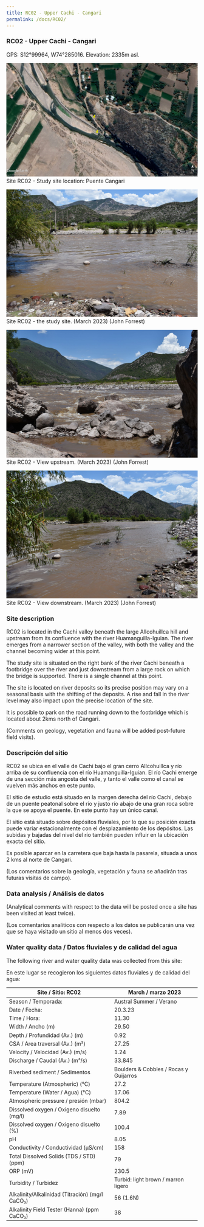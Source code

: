 ```yaml
---
title: RC02 - Upper Cachi - Cangari
permalink: /docs/RC02/
---
```



### RC02 - Upper Cachi - Cangari

GPS: S12°99964, W74°285016. 
Elevation: 2335m asl.


![RC02](/assets/sites/RC02.jpg)
Site RC02 - Study site location: Puente Cangari


![RC02 - the study site](/assets/sites/RC02site.jpg)
Site RC02 - the study site. (March 2023) (John Forrest)


![RC02 View upstream](/assets/sites/RC02upstream.jpg)
Site RC02 - View upstream. (March 2023) (John Forrest)


![RC02 View downstream](/assets/sites/RC02downstream.jpg)
Site RC02 - View downstream. (March 2023) (John Forrest)


### Site description

RC02 is located in the Cachi valley beneath the large Allcohuillca hill and upstream from its confluence with the river Huamanguilla-Iguian. The river emerges from a narrower section of the valley, with both the valley and the channel becoming wider at this point.

The study site is situated on the right bank of the river Cachi beneath a footbridge over the river and just downstream from a large rock on which the bridge is supported. There is a single channel at this point.

The site is located on river deposits so its precise position may vary on a seasonal basis with the shifting of the deposits. A rise and fall in the river level may also impact upon the precise location of the site.

It is possible to park on the road running down to the footbridge which is located about 2kms north of Cangari.

(Comments on geology, vegetation and fauna will be added post-future field visits).


### Descripción del sitio

RC02 se ubica en el valle de Cachi bajo el gran cerro Allcohuillca y río arriba de su confluencia con el río Huamanguilla-Iguian. El río Cachi emerge de una sección más angosta del valle, y tanto el valle como el canal se vuelven más anchos en este punto.

El sitio de estudio está situado en la margen derecha del río Cachi, debajo de un puente peatonal sobre el río y justo río abajo de una gran roca sobre la que se apoya el puente. En este punto hay un único canal.

El sitio está situado sobre depósitos fluviales, por lo que su posición exacta puede variar estacionalmente con el desplazamiento de los depósitos. Las subidas y bajadas del nivel del río también pueden influir en la ubicación exacta del sitio.

Es posible aparcar en la carretera que baja hasta la pasarela, situada a unos 2 kms al norte de Cangari.

(Los comentarios sobre la geología, vegetación y fauna se añadirán tras futuras visitas de campo).


### Data analysis / Análisis de datos

(Analytical comments with respect to the data will be posted once a site has been visited at least twice).

(Los comentarios analíticos con respecto a los datos se publicarán una vez que se haya visitado un sitio al menos dos veces).

### Water quality data / Datos fluviales y de calidad del agua

The following river and water quality data was collected from this site:

En este lugar se recogieron los siguientes datos fluviales y de calidad del agua:

|     Site / Sitio: RC02                                   |     March / marzo 2023                        |
|----------------------------------------------------------|-----------------------------------------------|
|     Season / Temporada:                                  |     Austral Summer / Verano                   |
|     Date / Fecha:                                        |     20.3.23                                   |
|     Time / Hora:                                         |     11.30                                     |
|     Width / Ancho (m)                                    |     29.50                                     |
|     Depth / Profundidad (Av.) (m)                        |     0.92                                      |
|     CSA / Area traversal (Av.) (m²)                      |     27.25                                     |
|     Velocity / Velocidad  (Av.) (m/s)                    |     1.24                                      |
|     Discharge / Caudal (Av.) (m³/s)                      |     33.845                                    |
|     Riverbed sediment / Sedimentos                       |     Boulders & Cobbles / Rocas y Guijarros    |
|     Temperature (Atmospheric) (°C)                       |     27.2                                      |
|     Temperature (Water / Agua) (°C)                      |     17.06                                     |
|     Atmospheric pressure / presión (mbar)                |     804.2                                     |
|     Dissolved oxygen /   Oxigeno disuelto (mg/l)         |     7.89                                      |
|     Dissolved oxygen / Oxigeno disuelto (%)              |     100.4                                     |
|     pH                                                   |     8.05                                      |
|     Conductivity / Conductividad (µS/cm)                 |     158                                       |
|     Total Dissolved Solids (TDS / STD)  (ppm)            |     79                                        |
|     ORP (mV)                                             |     230.5                                     |
|     Turbidity / Turbidez                                 |     Turbid: light brown / marron ligero       |
|     Alkalinity/Alkalinidad   (Titración) (mg/l CaCO₃)    |     56 (1.6N)                                 |
|     Alkalinity Field Tester (Hanna) (ppm CaCO₃)          |     38                                        |


